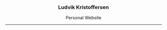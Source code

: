 <h3 align="center">Ludvik Kristoffersen</h3>
<p align="center"><a href="https://luddekn.github.io/" style="text-decoration:none;">Personal Website</a></p>

---

